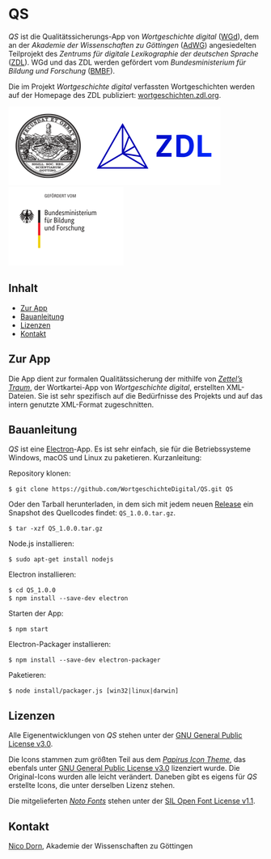 # QS

*QS* ist die Qualitätssicherungs-App von *Wortgeschichte digital* ([WGd](https://adw-goe.de/forschung/weitere-forschungsprojekte/wortgeschichte-digital-teilprojekt-im-zdl/)), dem an der *Akademie der Wissenschaften zu Göttingen* ([AdWG](https://adw-goe.de/)) angesiedelten Teilprojekt des *Zentrums für digitale Lexikographie der deutschen Sprache* ([ZDL](https://www.zdl.org/)). WGd und das ZDL werden gefördert vom *Bundesministerium für Bildung und Forschung* ([BMBF](https://www.bmbf.de/)).

Die im Projekt *Wortgeschichte digital* verfassten Wortgeschichten werden auf der Homepage des ZDL publiziert: <a href="https://wortgeschichten.zdl.org/">wortgeschichten.zdl.org</a>.

<a href="https://adw-goe.de/"><img src="img/readme/AdWG.png" width="157" height="156" alt="AdWG"></a><a href="https://www.zdl.org/"><img src="img/readme/ZDL.png" width="262" height="156" alt="ZDL"></a><a href="https://www.bmbf.de/"><img src="img/readme/BMBF.png" width="227" height="156" alt="BMBF"></a>

## Inhalt
* [Zur App](#zur-app)
* [Bauanleitung](#bauanleitung)
* [Lizenzen](#lizenzen)
* [Kontakt](#kontakt)

## Zur App

Die App dient zur formalen Qualitätssicherung der mithilfe von *[Zettel’s Traum](https://github.com/WortgeschichteDigital/ZettelsTraum)*, der Wortkartei-App von *Wortgeschichte digital*, erstellten XML-Dateien. Sie ist sehr spezifisch auf die Bedürfnisse des Projekts und auf das intern genutzte XML-Format zugeschnitten.

## Bauanleitung

*QS* ist eine [Electron](https://electronjs.org/)-App. Es ist sehr einfach, sie für die Betriebssysteme Windows, macOS und Linux zu paketieren. Kurzanleitung:

Repository klonen:

```
$ git clone https://github.com/WortgeschichteDigital/QS.git QS
```

Oder den Tarball herunterladen, in dem sich mit jedem neuen [Release](https://github.com/WortgeschichteDigital/QS/releases) ein Snapshot des Quellcodes findet: `QS_1.0.0.tar.gz`.

```
$ tar -xzf QS_1.0.0.tar.gz
```

Node.js installieren:

```
$ sudo apt-get install nodejs
```

Electron installieren:

```
$ cd QS_1.0.0
$ npm install --save-dev electron
```

Starten der App:

```
$ npm start
```

Electron-Packager installieren:

```
$ npm install --save-dev electron-packager
```

Paketieren:

```
$ node install/packager.js [win32|linux|darwin]
```

## Lizenzen

Alle Eigenentwicklungen von *QS* stehen unter der [GNU General Public License v3.0](https://www.gnu.org/licenses/gpl-3.0.en.html).

Die Icons stammen zum größten Teil aus dem *[Papirus Icon Theme](https://github.com/PapirusDevelopmentTeam/papirus-icon-theme)*, das ebenfals unter [GNU General Public License v3.0](https://www.gnu.org/licenses/gpl-3.0.en.html) lizenziert wurde. Die Original-Icons wurden alle leicht verändert. Daneben gibt es eigens für *QS* erstellte Icons, die unter derselben Lizenz stehen.

Die mitgelieferten *[Noto Fonts](https://www.google.com/get/noto/)* stehen unter der [SIL Open Font License v1.1](https://scripts.sil.org/cms/scripts/page.php?id=OFL).

## Kontakt

[Nico Dorn](https://adw-goe.de/forschung/weitere-forschungsprojekte/wortgeschichte-digital-teilprojekt-im-zdl/mitarbeiterinnen-und-mitarbeiter/nico-dorn/), Akademie der Wissenschaften zu Göttingen
